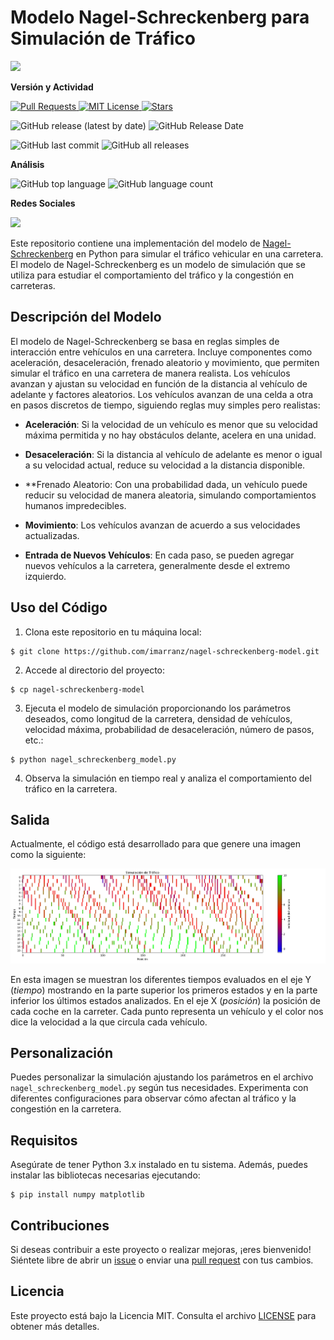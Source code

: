 
# Modelo Nagel-Schreckenberg para Simulación de Tráfico

![](https://repository-images.githubusercontent.com/741367698/c7000baf-1fa6-4cde-b86b-b62ef9ab31c7)

**Versión y Actividad**

<p align="left">
  <a href="https://github.com/imarranz/nagel-schreckenberg-model/pulls">
    <img src="https://img.shields.io/badge/PRs-welcome-brightgreen.svg?longCache=true" alt="Pull Requests">
  </a>
  <a href="LICENSE.md">
    <img src="https://img.shields.io/badge/License-MIT-red.svg?longCache=true" alt="MIT License">
  </a>
   <a href="https://github.com/imarranz/nagel-schreckenberg-model"><img src="https://img.shields.io/github/stars/imarranz/nagel-schreckenberg-model" alt="Stars"/></a>
  </a>
</p>


![GitHub release (latest by date)](https://img.shields.io/github/v/release/imarranz/nagel-schreckenberg-model)
![GitHub Release Date](https://img.shields.io/github/release-date/imarranz/nagel-schreckenberg-model)

![GitHub last commit](https://img.shields.io/github/last-commit/imarranz/nagel-schreckenberg-model)
![GitHub all releases](https://img.shields.io/github/downloads/imarranz/nagel-schreckenberg-model/total)<br>

**Análisis**

![GitHub top language](https://img.shields.io/github/languages/top/imarranz/nagel-schreckenberg-model)
![GitHub language count](https://img.shields.io/github/languages/count/imarranz/nagel-schreckenberg-model)<br>

**Redes Sociales**

<p align="left">
  <a href="https://twitter.com/imarranz" target="_blank">
    <img src="https://img.shields.io/twitter/follow/imarranz.svg?logo=twitter">
  </a>
</p>


Este repositorio contiene una implementación del modelo de [Nagel-Schreckenberg](https://en.wikipedia.org/wiki/Nagel%E2%80%93Schreckenberg_model) en Python para simular el tráfico vehicular en una carretera. El modelo de Nagel-Schreckenberg es un modelo de simulación que se utiliza para estudiar el comportamiento del tráfico y la congestión en carreteras.

## Descripción del Modelo

El modelo de Nagel-Schreckenberg se basa en reglas simples de interacción entre vehículos en una carretera. Incluye componentes como aceleración, desaceleración, frenado aleatorio y movimiento, que permiten simular el tráfico en una carretera de manera realista. Los vehículos avanzan y ajustan su velocidad en función de la distancia al vehículo de adelante y factores aleatorios. Los vehículos avanzan de una celda a otra en pasos discretos de tiempo, siguiendo reglas muy simples pero realistas:

  * **Aceleración**: Si la velocidad de un vehículo es menor que su velocidad máxima permitida y no hay obstáculos delante, acelera en una unidad.

  * **Desaceleración**: Si la distancia al vehículo de adelante es menor o igual a su velocidad actual, reduce su velocidad a la distancia disponible.

  * **Frenado Aleatorio: Con una probabilidad dada, un vehículo puede reducir su velocidad de manera aleatoria, simulando comportamientos humanos impredecibles.

  * **Movimiento**: Los vehículos avanzan de acuerdo a sus velocidades actualizadas.

  * **Entrada de Nuevos Vehículos**: En cada paso, se pueden agregar nuevos vehículos a la carretera, generalmente desde el extremo izquierdo.

## Uso del Código

1. Clona este repositorio en tu máquina local:

```
$ git clone https://github.com/imarranz/nagel-schreckenberg-model.git
```

2. Accede al directorio del proyecto:

```
$ cp nagel-schreckenberg-model
```


3. Ejecuta el modelo de simulación proporcionando los parámetros deseados, como longitud de la carretera, densidad de vehículos, velocidad máxima, probabilidad de desaceleración, número de pasos, etc.:

```
$ python nagel_schreckenberg_model.py
```

4. Observa la simulación en tiempo real y analiza el comportamiento del tráfico en la carretera.

## Salida

Actualmente, el código está desarrollado para que genere una imagen como la siguiente:

![](notebooks/results/nagel-schreckenberg-model-500-0.5-10-0.3-30.png)

En esta imagen se muestran los diferentes tiempos evaluados en el eje Y (_tiempo_) mostrando en la parte superior los primeros estados y en la parte inferior los últimos estados analizados. En el eje X (_posición_) la posición de cada coche en la carreter. Cada punto representa un vehículo y el color nos dice la velocidad a la que circula cada vehículo.

## Personalización

Puedes personalizar la simulación ajustando los parámetros en el archivo `nagel_schreckenberg_model.py` según tus necesidades. Experimenta con diferentes configuraciones para observar cómo afectan al tráfico y la congestión en la carretera.

## Requisitos

Asegúrate de tener Python 3.x instalado en tu sistema. Además, puedes instalar las bibliotecas necesarias ejecutando:

```
$ pip install numpy matplotlib
```

## Contribuciones

Si deseas contribuir a este proyecto o realizar mejoras, ¡eres bienvenido! Siéntete libre de abrir un [issue](https://github.com/imarranz/nagel-schreckenberg-model/issues) o enviar una [pull request](https://github.com/imarranz/nagel-schreckenberg-model/pulls) con tus cambios.


## Licencia

Este proyecto está bajo la Licencia MIT. Consulta el archivo [LICENSE](LICENSE.md) para obtener más detalles.
